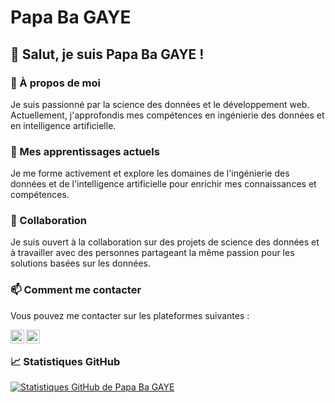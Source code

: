# Papa Ba GAYE 

## 👋 Salut, je suis Papa Ba GAYE !

### 👀 À propos de moi
Je suis passionné par la science des données et le développement web. Actuellement, j'approfondis mes compétences en ingénierie des données et en intelligence artificielle.

### 🌱 Mes apprentissages actuels
Je me forme activement et explore les domaines de l'ingénierie des données et de l'intelligence artificielle pour enrichir mes connaissances et compétences.

### 💞️ Collaboration
Je suis ouvert à la collaboration sur des projets de science des données et à travailler avec des personnes partageant la même passion pour les solutions basées sur les données.

### 📫 Comment me contacter
Vous pouvez me contacter sur les plateformes suivantes :

<a href="https://twitter.com/BraBeatz">
  <img align="left" alt="Papa Ba GAYE | Twitter" width="22px" src="https://raw.githubusercontent.com/peterthehan/peterthehan/master/assets/twitter.svg" />
</a>
<a href="https://www.linkedin.com/in/papa-ba-gaye-8970651a6/">
  <img align="left" alt="Papa Ba GAYE's LinkedIN" width="22px" src="https://raw.githubusercontent.com/peterthehan/peterthehan/master/assets/linkedin.svg" />
</a>

<br>

### 📈 Statistiques GitHub
[![Statistiques GitHub de Papa Ba GAYE](https://github-readme-stats.vercel.app/api?username=PapaBaGaye&show_icons=true&theme=gotham)](https://github.com/PapaBaGaye)
